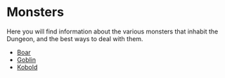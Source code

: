 # Monsters
Here you will find information about the various monsters that inhabit the
Dungeon, and the best ways to deal with them.

- [Boar](boar)
- [Goblin](goblin)
- [Kobold](kobold)
